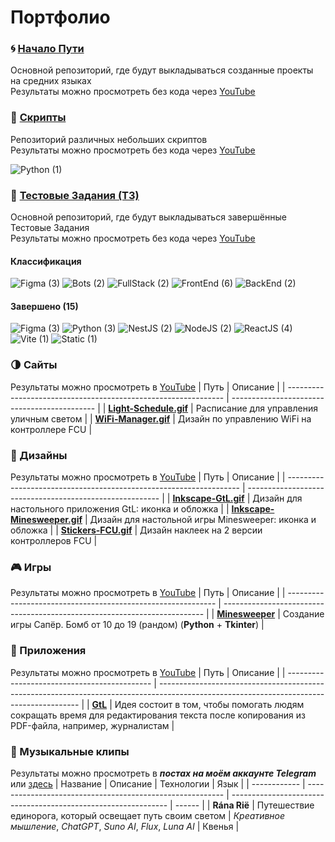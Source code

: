 # Портфолио

### :cyclone: [Начало Пути](https://github.com/MoguchiyDD/Beginning-of-Road)
Основной репозиторий, где будут выкладываться созданные проекты на средних языках \
Результаты можно просмотреть без кода через [YouTube](https://www.youtube.com/playlist?list=PLe25Qgw2EMXAsXI70FEgmRmWmFpXkYvsT)

### :door: [Скрипты](https://github.com/MoguchiyDD/Box)
Репозиторий различных небольших скриптов \
Результаты можно просмотреть без кода через [YouTube](https://www.youtube.com/playlist?list=PLe25Qgw2EMXAsXI70FEgmRmWmFpXkYvsT)
<div id="scripts" align="left">
  <img alt="Python (1)" src="https://img.shields.io/badge/Python-1-B71C1C?style=for-the-badge" />
</div>

### :genie: [Тестовые Задания (ТЗ)](https://github.com/MoguchiyDD/TechnicalTest)
Основной репозиторий, где будут выкладываться завершённые Тестовые Задания \
Результаты можно просмотреть без кода через [YouTube](https://www.youtube.com/playlist?list=PLe25Qgw2EMXClakBQPXonXXf9_sghTFFC)

#### Классификация
<div id="technical-tests-types" align="left">
  <img alt="Figma (3)" src="https://img.shields.io/badge/Figma-3-B71C1C?style=for-the-badge" />
  <img alt="Bots (2)" src="https://img.shields.io/badge/Bots-2-B71C1C?style=for-the-badge" />
  <img alt="FullStack (2)" src="https://img.shields.io/badge/FullStack-2-B71C1C?style=for-the-badge" />
  <img alt="FrontEnd (6)" src="https://img.shields.io/badge/FrontEnd-6-B71C1C?style=for-the-badge" />
  <img alt="BackEnd (2)" src="https://img.shields.io/badge/BackEnd-2-B71C1C?style=for-the-badge" />
</div>

#### Завершено (15)
<div id="technical-tests-language" align="left">
  <img alt="Figma (3)" src="https://img.shields.io/badge/Figma-3-1A237E?style=for-the-badge" />
  <img alt="Python (3)" src="https://img.shields.io/badge/Python-3-1A237E?style=for-the-badge" />
  <img alt="NestJS (2)" src="https://img.shields.io/badge/NestJS-2-1A237E?style=for-the-badge" />
  <img alt="NodeJS (2)" src="https://img.shields.io/badge/NodeJS-2-1A237E?style=for-the-badge" />
  <img alt="ReactJS (4)" src="https://img.shields.io/badge/ReactJS-4-1A237E?style=for-the-badge" />
  <img alt="Vite (1)" src="https://img.shields.io/badge/Vite-1-1A237E?style=for-the-badge" />
  <img alt="Static (1)" src="https://img.shields.io/badge/Static-1-1A237E?style=for-the-badge" />
</div>

### :last_quarter_moon: Сайты
Результаты можно просмотреть в [YouTube](https://www.youtube.com/playlist?list=PLe25Qgw2EMXBb7sqFyPDPUmA6mdFS8f9Z)
|                              Путь                              |                   Описание                   |
| -------------------------------------------------------------- | -------------------------------------------- |
| **[Light-Schedule.gif](portfolio/Light-Schedule.gif)**         | Расписание для управления уличным светом     |
| **[WiFi-Manager.gif](portfolio/WiFi-Manager.gif)**             | Дизайн по управлению WiFi на контроллере FCU |

### :art: Дизайны
Результаты можно просмотреть в [YouTube](https://www.youtube.com/playlist?list=PLe25Qgw2EMXBJaUFMXPVNbW6IQpt751oI)
|                                Путь                                |                         Описание                         |
| ------------------------------------------------------------------ | -------------------------------------------------------- |
| **[Inkscape-GtL.gif](portfolio/Inkscape-GtL.gif)**                 | Дизайн для настольного приложения GtL: иконка и обложка  |
| **[Inkscape-Minesweeper.gif](portfolio/Inkscape-Minesweeper.gif)** | Дизайн для настольной игры Minesweeper: иконка и обложка |
| **[Stickers-FCU.gif](portfolio/Stickers-FCU.gif)**                 | Дизайн наклеек на 2 версии контроллеров FCU              |

### :video_game: Игры
Результаты можно просмотреть в [YouTube](https://www.youtube.com/playlist?list=PLe25Qgw2EMXBtKHILNYUqUZr3hvb1aotp)
|                             Путь                             |                                 Описание                                  |
| ------------------------------------------------------------ | ------------------------------------------------------------------------- |
| **[Minesweeper](https://github.com/MoguchiyDD/Minesweeper)** | Создание игры Сапёр. Бомб от 10 до 19 (рандом) (**Python** + **Tkinter**) |

### :izakaya_lantern: Приложения
Результаты можно просмотреть в [YouTube](https://www.youtube.com/playlist?list=PLe25Qgw2EMXCMKFSEHMicQ5r0PcTAj2iW)
|                     Путь                     |                                                                 Описание                                                                 |
| -------------------------------------------- | ---------------------------------------------------------------------------------------------------------------------------------------- |
| **[GtL](https://github.com/MoguchiyDD/GtL)** | Идея состоит в том, чтобы помогать людям сокращать время для редактирования текста после копирования из PDF-файла, например, журналистам |

### :movie_camera: Музыкальные клипы
Результаты можно просмотреть в ___постах на моём аккаунте Telegram___ или [здесь](https://www.youtube.com/playlist?list=PLe25Qgw2EMXAzBzWqKLGpKaGMCTCEo-Ag)
|   Название   |                         Описание                          |                           Технологии                           |  Язык  |
| ------------ | --------------------------------------------------------- | -------------------------------------------------------------- | ------ |
| **Rána Rië** | Путешествие единорога, который освещает путь своим светом | _Креативное мышление_, _ChatGPT_, _Suno AI_, _Flux_, _Luna AI_ | Квенья |
